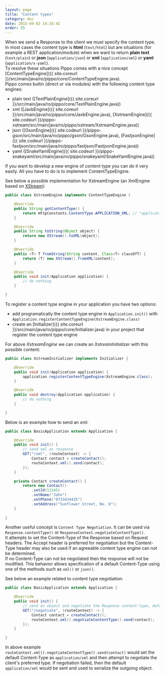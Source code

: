 ```yaml
---
layout: page
title: "Content types"
category: doc
date: 2015-04-02 14:16:42
order: 55
---
```


When we send a Response to the client we must specify the content type. In most cases the content type is __html__ (`text/html`) but are situations (for example a REST application/module)
when we want to return __plain text__ (`text/plain`) or __json__ (`application/json`) or __xml__ (`application/xml`) or __yaml__ (`application/x-yaml`).  
To resolve these situations Pippo comes with a nice concept [ContentTypeEngine]({{ site.coreurl }}/src/main/java/ro/pippo/core/ContentTypeEngine.java).  
Pippo comes bultin (direct or via modules) with the following content type engines: 

- plain text ([TextPlainEngine]({{ site.coreurl }}/src/main/java/ro/pippo/core/TextPlainEngine.java))
- xml ([JaxbEngine]({{ site.coreurl }}/src/main/java/ro/pippo/core/JaxbEngine.java), [XstreamEngine]({{ site.codeurl }}/pippo-xstream/src/main/java/ro/pippo/xstream/XstreamEngine.java))
- json ([GsonEngine]({{ site.codeurl }}/pippo-gson/src/main/java/ro/pippo/gson/GsonEngine.java), [FastjsonEngine]({{ site.codeurl }}/pippo-fastjson/src/main/java/ro/pippo/fastjson/FastjsonEngine.java))
- yaml ([SnakeYamlEngine]({{ site.codeurl }}/pippo-snakeyaml/src/main/java/ro/pippo/snakeyaml/SnakeYamlEngine.java))

If you want to develop a new engine of content type you can do it very easily. All you have to do is to implement ContentTypeEngine.  

See below a possible implementation for XstreamEngine (an XmlEngine based on [XStream](http://xstream.codehaus.org)):

```java
public class XstreamEngine implements ContentTypeEngine {

    @Override
    public String getContentType() {
        return HttpConstants.ContentType.APPLICATION_XML; // "application/xml"
    }

	@Override
	public String toString(Object object) {
		return new XStream().toXML(object);
	}

	@Override
	public <T> T fromString(String content, Class<T> classOfT) {
		return (T) new XStream().fromXML(content);
	}

	@Override
	public void init(Application application) {
		// do nothing
	}

}
```

To register a content type engine in your application you have two options:

- add programatically the content type engine in `Application.init()` with `Application.registerContentTypeEngine(XstreamEngine.class)`
- create an [Initializer]({{ site.coreurl }}/src/main/java/ro/pippo/core/Initializer.java) in your project that register the content type engine

For above _XstreamEngine_ we can create an _XstreamInitializer_ with this possible content: 

```java
public class XstreamInitializer implements Initializer {

    @Override
    public void init(Application application) {
        application.registerContentTypeEngine(XstreamEngine.class);
    }

    @Override
    public void destroy(Application application) {
		// do nothing
    }

}
```

Below is an example how to send an xml:

```java
public class BasicApplication extends Application {

    @Override
    public void init() {
        // send xml as response
        GET("/xml", (routeContext) -> {
			Contact contact = createContact();
			routeContext.xml().send(contact);
        });
    }

	private Contact createContact() {
		return new Contact()
			.setId(12345)
			.setName("John")
			.setPhone("0733434435")
			.setAddress("Sunflower Street, No. 6");	
	}
	
}
```

Another useful concept is `Content Type Negotiation`. It can be used via `Response.contentType()` or `ResponseContext.negotiateContentType()`.  
It attempts to set the Content-Type of the Response based on Request headers. The Accept header is preferred for negotiation but the Content-Type
header may also be used if an agreeable content type engine can not be determined.  
If no Content-Type can not be negotiated then the response will not be modified. This behavior allows specification of a default Content-Type
using one of the methods such as `xml()` or `json()`.

See below an example related to content type negotiation: 

```java
public class BasicApplication extends Application {

    @Override
    public void init() {
        // send an object and negotiate the Response content-type, default to XML
        GET("/negotiate", (routeContext) -> {
			Contact contact = createContact();
			routeContext.xml().negotiateContentType().send(contact);
		});
	}

}
```

In above example `routeContext.xml().negotiateContentType().send(contact)` would set the default Content-Type as `application/xml` and
then attempt to negotiate the client's preferred type. If negotiation failed, then the default `application/xml` would be sent and used to
serialize the outgoing object.  

